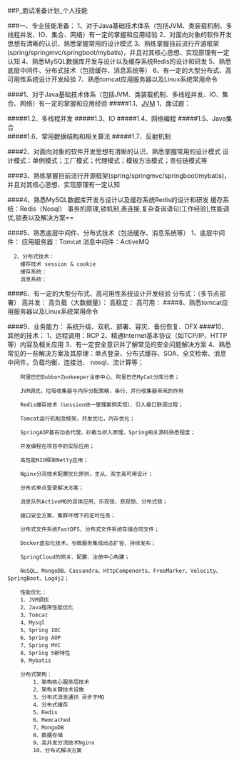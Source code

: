 
##P_面试准备计划_个人技能

###一、专业技能准备：
	1、对于Java基础技术体系（包括JVM、类装载机制、多线程并发、IO、集合、网络）有一定的掌握和应用经验
	2、对面向对象的软件开发思想有清晰的认识、熟悉掌握常用的设计模式
	3、熟练掌握目前流行开源框架(spring/springmvc/springboot/mybatis)，并且对其核心思想、实现原理有一定认知
	4、熟悉MySQL数据库开发与设计以及缓存系统Redis的设计和研发
	5、熟悉底层中间件、分布式技术（包括缓存、消息系统等）
	6、有一定的大型分布式、高可用性系统设计开发经验
	7、熟悉tomcat应用服务器以及Linux系统常用命令





####1、对于Java基础技术体系（包括JVM、类装载机制、多线程并发、IO、集合、网络）有一定的掌握和应用经验
#####1.1、[JVM](http://www.importnew.com/23792.html "整体的JVM")
	1、面试题：
		
#####1.2、多线程并发
#####1.3、IO
#####1.4、网络编程
#####1.5、Java集合		
#####1.6、常用数据结构和相关算法
#####1.7、反射机制




####2、对面向对象的软件开发思想有清晰的认识、熟悉掌握常用的设计模式
	设计模式：单例模式；工厂模式；代理模式；模板方法模式；责任链模式等


####3、熟练掌握目前流行开源框架(spring/springmvc/springboot/mybatis)，并且对其核心思想、实现原理有一定认知



####4、熟悉MySQL数据库开发与设计以及缓存系统Redis的设计和研发
	  缓存系统：Redis（Nosql）
	事务的原理,锁机制,表连接,复杂查询语句(工作经验),性能调优,锁表以及解决方案==

	
####5、熟悉底层中间件、分布式技术（包括缓存、消息系统等）
	  1、底层中间件：
	   应用服务器：Tomcat
	   消息中间件：ActiveMQ
	
	  2、分布式技术：
		缓存技术 session & cookie
	    缓存系统：
	    消息系统：
	   
	   
	


####6、有一定的大型分布式、高可用性系统设计开发经验
	  分布式：（多节点部署）
	  高并发：
	  高负载（大数据量）：
	  高稳定：
	  高可用：
####8、熟悉tomcat应用服务器以及Linux系统常用命令
	  

####9、业务能力：
  	 系统升级、双机、部署、容灾、备份恢复、DFX
####10、其他的技术：
	   1、远程调用：RCP
	   2、精通Internet基本协议（如TCP/IP、HTTP等）内容及相关应用
	   3、有一定安全意识并了解常见的安全问题解决方案
	   4、熟悉常见的一些解决方案及其原理：单点登录、分布式缓存、SOA、全文检索、消息中间件，负载均衡、连接池、
	   nosql、流计算等；

		阿里巴巴Dubbo+Zookeeper注册中心、阿里巴巴MyCat分库分表；

		JVM调优，垃圾收集器与内存分配策略，串行、并行收集器带来的作用
		
		Redis缓存技术（session统一管理案例实现）、引入接口联调过程；
		
		Tomcat运行机制及框架，并发优化，内存优化；
		
		SpringAOP基石动态代理，拦截与织入原理，Spring相关源码熟悉程度；
		
		并发编程在项目中的实际应用；
		
		高性能NIO框架Netty应用；
		
		Nginx分流技术配置优化原则，主从、双主高可用设计；
		
		分布式单点登录解决方案；
		
		消息队列ActiveMQ的具体应用、乐观锁、悲观锁、分布式锁；
		
		接口安全方案、集群环境下的定时任务；
		
		分布式文件系统FastDFS、分布式文件系统存储合同文件；
		
		Docker虚拟化技术，与微服务集成动态扩容，持续发布；
		
		SpringCloud的网关、配置、注册中心构建；
		
		NoSQL、MongoDB、Cassandra、HttpComponents、FreeMarker、Velocity、SpringBoot、Log4j2；
		
		性能优化：
		1、JVM调优
		2、Java程序性能优化
		3、Tomcat
		4、Mysql
		5、Spring IOC
		6、Spring AOP
		7、Spring MVC
		8、Spring 5新特性
		9、Mybatis
		
		分布式架构：
			1、架构核心服务层技术
			2、架构关键技术设施
			3、分布式消息通讯 异步于MQ
			4、分布式缓存
			5、Redis
			6、Memcached
			7、MongoDB
			8、数据存储
			9、高并发分流技术Nginx
			10、分布式解决方案





























